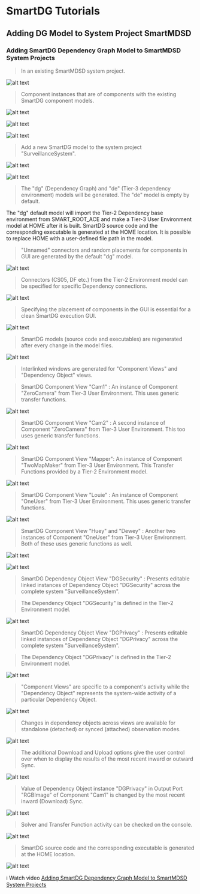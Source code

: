 # SmartDG Tutorials
## Adding DG Model to System Project SmartMDSD


### Adding SmartDG Dependency Graph Model to SmartMDSD System Projects

> In an existing SmartMDSD system project.

![alt text](Adding_DG_Model_to_System_Project_SmartMDSD_A1.png)

> Component instances that are of components with the existing SmartDG component models.

![alt text](Adding_DG_Model_to_System_Project_SmartMDSD_A2.png)

![alt text](Adding_DG_Model_to_System_Project_SmartMDSD_A3.png)

![alt text](Adding_DG_Model_to_System_Project_SmartMDSD_A4.png)

> Add a new SmartDG model to the system project "SurveillanceSystem".

![alt text](Adding_DG_Model_to_System_Project_SmartMDSD_A5.png)

![alt text](Adding_DG_Model_to_System_Project_SmartMDSD_A6.png)

> The "dg" (Dependency Graph) and "de" (Tier-3 dependency environment) models will be generated. The "de" model is empty by default.

The "dg" default model will import the Tier-2 Dependency base environment from SMART_ROOT_ACE and make a Tier-3 User Environment model at HOME after it is built. SmartDG source code and the corresponding executable is generated at the HOME location. It is possible to replace HOME with a user-defined file path in the model. 

> "Unnamed" connectors and random placements for components in GUI are generated by the default "dg" model.

![alt text](Adding_DG_Model_to_System_Project_SmartMDSD_A7.png)

> Connectors (CS05, DF etc.) from the Tier-2 Environment model can be specified for specific Dependency connections.

![alt text](Adding_DG_Model_to_System_Project_SmartMDSD_A8.png)

> Specifying the placement of components in the GUI is essential for a clean SmartDG execution GUI.

![alt text](Adding_DG_Model_to_System_Project_SmartMDSD_A9.png)

> SmartDG models (source code and executables) are regenerated after every change in the model files.

![alt text](Adding_DG_Model_to_System_Project_SmartMDSD_A10.png)

> Interlinked windows are generated for "Component Views" and "Dependency Object" views.

> SmartDG Component View "Cam1" : An instance of Component "ZeroCamera" from Tier-3 User Environment. This uses generic transfer functions.

![alt text](Adding_DG_Model_to_System_Project_SmartMDSD_A11.png)

> SmartDG Component View "Cam2" : A second instance of Component "ZeroCamera" from Tier-3 User Environment. This too uses generic transfer functions.

![alt text](Adding_DG_Model_to_System_Project_SmartMDSD_A12.png)

> SmartDG Component View "Mapper":  An instance of Component "TwoMapMaker" from Tier-3 User Environment. This Transfer Functions provided by a Tier-2 Environment model.

![alt text](Adding_DG_Model_to_System_Project_SmartMDSD_A13.png)

> SmartDG Component View "Louie" : An instance of Component "OneUser" from Tier-3 User Environment. This uses generic transfer functions.

![alt text](Adding_DG_Model_to_System_Project_SmartMDSD_A14.png)

> SmartDG Component View "Huey" and "Dewey" : Another two instances of Component "OneUser" from Tier-3 User Environment. Both of these uses generic functions as well.

![alt text](Adding_DG_Model_to_System_Project_SmartMDSD_A15.png)

![alt text](Adding_DG_Model_to_System_Project_SmartMDSD_A16.png)

> SmartDG Dependency Object View "DGSecurity" : Presents editable linked instances of Dependency Object "DGSecurity" across the complete system "SurveillanceSystem".

> The Dependency Object "DGSecurity" is defined in the Tier-2 Environment model.

![alt text](Adding_DG_Model_to_System_Project_SmartMDSD_A17.png)

> SmartDG Dependency Object View "DGPrivacy" : Presents editable linked instances of Dependency Object "DGPrivacy" across the complete system "SurveillanceSystem".

> The Dependency Object "DGPrivacy" is defined in the Tier-2 Environment model.

![alt text](Adding_DG_Model_to_System_Project_SmartMDSD_A18.png)

> "Component Views" are specific to a component's activity while the "Dependency Object" represents the system-wide activity of a particular Dependency Object.

![alt text](Adding_DG_Model_to_System_Project_SmartMDSD_A19.png)

> Changes in dependency objects across views are available for standalone (detached) or synced (attached) observation modes.

![alt text](Adding_DG_Model_to_System_Project_SmartMDSD_A20.png)

> The additional Download and Upload options give the user control over when to display the results of the most recent inward or outward Sync.

![alt text](Adding_DG_Model_to_System_Project_SmartMDSD_A21.png)

> Value of Dependency Object instance "DGPrivacy" in Output Port "RGBImage" of Component "Cam1" is changed by the most recent inward (Download) Sync.

![alt text](Adding_DG_Model_to_System_Project_SmartMDSD_A22.png)

> Solver and Transfer Function activity can be checked on the console.

![alt text](Adding_DG_Model_to_System_Project_SmartMDSD_A23.png)

> SmartDG source code and the corresponding executable is generated at the HOME location.

![alt text](Adding_DG_Model_to_System_Project_SmartMDSD_A24.png)

:information_source: Watch video [Adding SmartDG Dependency Graph Model to SmartMDSD System Projects](Adding_DG_Model_to_System_Project_SmartMDSD_A25.mp4)


